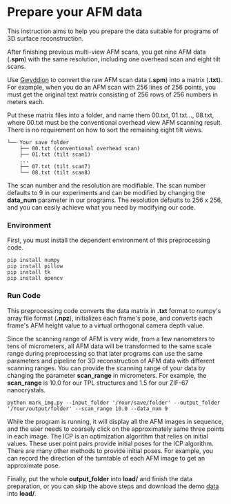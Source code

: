 # Prepare your AFM data
This instruction aims to help you prepare the data suitable for programs of 3D surface reconstruction.

After finishing previous multi-view AFM scans, you get nine AFM data (**.spm**) with the same resolution, including one overhead scan and eight tilt scans.

Use [Gwyddion](http://gwyddion.net/download.php) to convert the raw AFM scan data (**.spm**) into a matrix (**.txt**). For example, when you do an AFM scan with 256 lines of 256 points, you must get the original text matrix consisting of 256 rows of 256 numbers in meters each.

Put these matrix files into a folder, and name them 00.txt, 01.txt..., 08.txt, where 00.txt must be the conventional overhead view AFM scanning result. There is no requirement on how to sort the remaining eight tilt views.

```
└── Your save folder
    ├── 00.txt (conventional overhead scan)
    ├── 01.txt (tilt scan1)
    ...
    ├── 07.txt (tilt scan7)
    └── 08.txt (tilt scan8) 
```
The scan number and the resolution are modifiable. The scan number defaults to 9 in our experiments and can be modified by changing the **data_num** parameter in our programs. The resolution defaults to 256 x 256, and you can easily achieve what you need by modifying our code. 

### Environment
First, you must install the dependent environment of this preprocessing code.
```
pip install numpy
pip install pillow
pip install tk
pip install opencv
```

### Run Code

This preprocessing code converts the data matrix in **.txt** format to numpy's array file format (**.npz**), initializes each frame's pose, and converts each frame's AFM height value to a virtual orthogonal camera depth value.

Since the scanning range of AFM is very wide, from a few nanometers to tens of micrometers, all AFM data will be transformed to the same scale range during preprocessing so that later programs can use the same parameters and pipeline for 3D reconstruction of AFM data with different scanning ranges. You can provide the scanning range of your data by changing the parameter **scan_range** in micrometers.
For example, the **scan_range** is 10.0 for our TPL structures and 1.5 for our ZIF-67 nanocrystals. 

```
python mark_img.py --input_folder '/Your/save/folder' --output_folder '/Your/output/folder' --scan_range 10.0 --data_num 9
```
While the program is running, it will display all the AFM images in sequence, and the user needs to coarsely click on the approximately same three points in each image.
The ICP is an optimization algorithm that relies on initial values. These user point pairs provide initial poses for the ICP algorithm.
There are many other methods to provide initial poses. For example, you can record the direction of the turntable of each AFM image to get an approximate pose.

Finally, put the whole **output_folder** into **load/** and finish the data preparation, or you can skip the above steps and download the demo [data](https://www.dropbox.com/scl/fi/05lnq57aft2yvkh2vcgr1/MOF.rar?rlkey=dqckw4tq8r0ocvirxxa6qhiit&dl=0) into **load/**.
